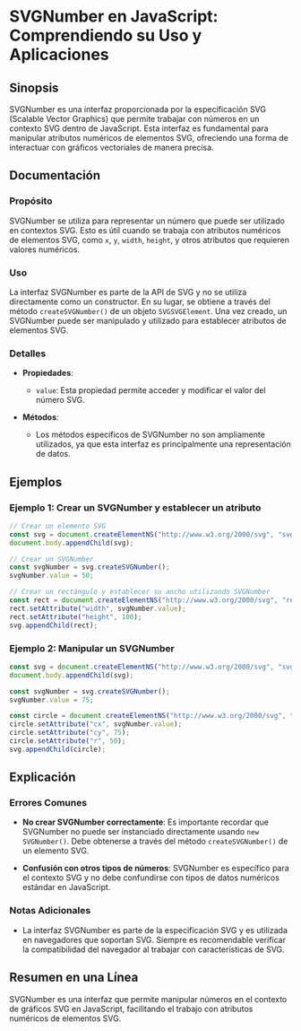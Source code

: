 <!--
Meta Description: # SVGNumber en JavaScript: Comprendiendo su Uso y Aplicaciones ## Sinopsis SVGNumber es una interfaz proporcionada por la especificación SVG (Scalable...
Meta Keywords: svg, svgnumber, que, con, javascript
-->

# SVGNumber en JavaScript: Comprendiendo su Uso y Aplicaciones

## Sinopsis
SVGNumber es una interfaz proporcionada por la especificación SVG (Scalable Vector Graphics) que permite trabajar con números en un contexto SVG dentro de JavaScript. Esta interfaz es fundamental para manipular atributos numéricos de elementos SVG, ofreciendo una forma de interactuar con gráficos vectoriales de manera precisa.

## Documentación
### Propósito
SVGNumber se utiliza para representar un número que puede ser utilizado en contextos SVG. Esto es útil cuando se trabaja con atributos numéricos de elementos SVG, como `x`, `y`, `width`, `height`, y otros atributos que requieren valores numéricos.

### Uso
La interfaz SVGNumber es parte de la API de SVG y no se utiliza directamente como un constructor. En su lugar, se obtiene a través del método `createSVGNumber()` de un objeto `SVGSVGElement`. Una vez creado, un SVGNumber puede ser manipulado y utilizado para establecer atributos de elementos SVG.

### Detalles
- **Propiedades**:
  - `value`: Esta propiedad permite acceder y modificar el valor del número SVG.
  
- **Métodos**:
  - Los métodos específicos de SVGNumber no son ampliamente utilizados, ya que esta interfaz es principalmente una representación de datos.

## Ejemplos
### Ejemplo 1: Crear un SVGNumber y establecer un atributo
```javascript
// Crear un elemento SVG
const svg = document.createElementNS("http://www.w3.org/2000/svg", "svg");
document.body.appendChild(svg);

// Crear un SVGNumber
const svgNumber = svg.createSVGNumber();
svgNumber.value = 50;

// Crear un rectángulo y establecer su ancho utilizando SVGNumber
const rect = document.createElementNS("http://www.w3.org/2000/svg", "rect");
rect.setAttribute("width", svgNumber.value);
rect.setAttribute("height", 100);
svg.appendChild(rect);
```

### Ejemplo 2: Manipular un SVGNumber
```javascript
const svg = document.createElementNS("http://www.w3.org/2000/svg", "svg");
document.body.appendChild(svg);

const svgNumber = svg.createSVGNumber();
svgNumber.value = 75;

const circle = document.createElementNS("http://www.w3.org/2000/svg", "circle");
circle.setAttribute("cx", svgNumber.value);
circle.setAttribute("cy", 75);
circle.setAttribute("r", 50);
svg.appendChild(circle);
```

## Explicación
### Errores Comunes
- **No crear SVGNumber correctamente**: Es importante recordar que SVGNumber no puede ser instanciado directamente usando `new SVGNumber()`. Debe obtenerse a través del método `createSVGNumber()` de un elemento SVG.
  
- **Confusión con otros tipos de números**: SVGNumber es específico para el contexto SVG y no debe confundirse con tipos de datos numéricos estándar en JavaScript.

### Notas Adicionales
- La interfaz SVGNumber es parte de la especificación SVG y es utilizada en navegadores que soportan SVG. Siempre es recomendable verificar la compatibilidad del navegador al trabajar con características de SVG.

## Resumen en una Línea
SVGNumber es una interfaz que permite manipular números en el contexto de gráficos SVG en JavaScript, facilitando el trabajo con atributos numéricos de elementos SVG.